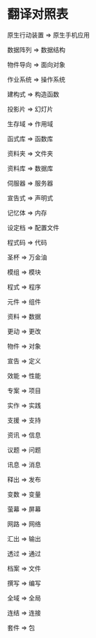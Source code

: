# 翻译对照表

原生行动装置 => 原生手机应用

数据阵列 => 数据结构

物件导向 => 面向对象

作业系统 => 操作系统

建构式 => 构造函数

投影片 => 幻灯片

生存域 => 作用域

函式库 => 函数库

资料夹 => 文件夹

资料库 => 数据库

伺服器 => 服务器

宣告式 => 声明式

记忆体 => 内存

设定档 => 配置文件

程式码 => 代码

圣杯 => 万金油

模组 => 模块

程式 => 程序

元件 => 组件

资料 => 数据

更动 => 更改

物件 => 对象

宣告 => 定义

效能 => 性能

专案 => 项目

实作 => 实践

支援 => 支持

资讯 => 信息

议题 => 问题

讯息 => 消息

释出 => 发布

变数 => 变量

萤幕 => 屏幕

网路 => 网络

汇出 => 输出

透过 => 通过

档案 => 文件

撰写 => 编写

全域 => 全局

连结 => 连接

套件 => 包
